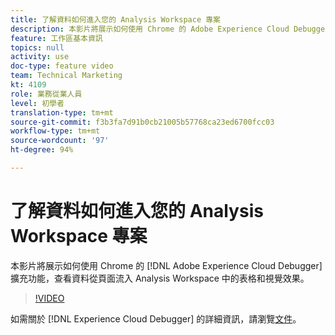 ```yaml
---
title: 了解資料如何進入您的 Analysis Workspace 專案
description: 本影片將展示如何使用 Chrome 的 Adobe Experience Cloud Debugger 擴充功能，查看資料從頁面流入 Analysis Workspace 中的表格和視覺效果。
feature: 工作區基本資訊
topics: null
activity: use
doc-type: feature video
team: Technical Marketing
kt: 4109
role: 業務從業人員
level: 初學者
translation-type: tm+mt
source-git-commit: f3b3fa7d91b0cb21005b57768ca23ed6700fcc03
workflow-type: tm+mt
source-wordcount: '97'
ht-degree: 94%

---
```



# 了解資料如何進入您的 Analysis Workspace 專案

本影片將展示如何使用 Chrome 的 [!DNL Adobe Experience Cloud Debugger] 擴充功能，查看資料從頁面流入 Analysis Workspace 中的表格和視覺效果。

>[!VIDEO](https://video.tv.adobe.com/v/31072/?quality=12)

如需關於 [!DNL Experience Cloud Debugger] 的詳細資訊，請瀏覽[文件](https://docs.adobe.com/content/help/zh-Hant/debugger/using/experience-cloud-debugger.html)。
